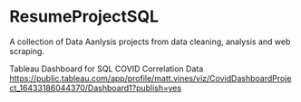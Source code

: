 # ResumeProjectSQL

A collection of Data Aanlysis projects from data cleaning, analysis and web scraping.

Tableau Dashboard for SQL COVID Correlation Data
https://public.tableau.com/app/profile/matt.vines/viz/CovidDashboardProject_16433186044370/Dashboard1?publish=yes
